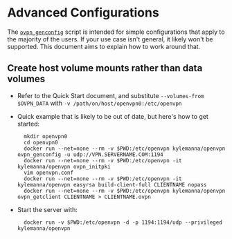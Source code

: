 # Advanced Configurations

The [`ovpn_genconfig`](/bin/ovpn_genconfig) script is intended for simple configurations that apply to the majority of the users.  If your use case isn't general, it likely won't be supported.  This document aims to explain how to work around that.

## Create host volume mounts rather than data volumes

* Refer to the Quick Start document, and substitute `--volumes-from $OVPN_DATA` with `-v /path/on/host/openvpn0:/etc/openvpn`
* Quick example that is likely to be out of date, but here's how to get started:

        mkdir openvpn0
        cd openvpn0
        docker run --net=none --rm -v $PWD:/etc/openvpn kylemanna/openvpn ovpn_genconfig -u udp://VPN.SERVERNAME.COM:1194
        docker run --net=none --rm -v $PWD:/etc/openvpn -it kylemanna/openvpn ovpn_initpki
        vim openvpn.conf
        docker run --net=none --rm -v $PWD:/etc/openvpn -it kylemanna/openvpn easyrsa build-client-full CLIENTNAME nopass
        docker run --net=none --rm -v $PWD:/etc/openvpn kylemanna/openvpn ovpn_getclient CLIENTNAME > CLIENTNAME.ovpn

* Start the server with:

        docker run -v $PWD:/etc/openvpn -d -p 1194:1194/udp --privileged kylemanna/openvpn
